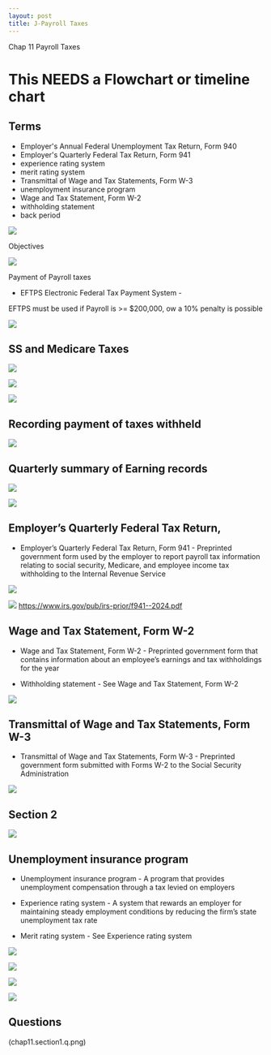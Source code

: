 ```yaml
---
layout: post
title: J-Payroll Taxes
--- 
```



Chap 11 Payroll Taxes


# This NEEDS a Flowchart or timeline chart

## Terms

- Employer's Annual Federal Unemployment Tax Return, Form 940
- Employer's Quarterly Federal Tax Return, Form 941
- experience rating system
- merit rating system
- Transmittal of Wage and Tax Statements, Form W-3
- unemployment insurance program
- Wage and Tax Statement, Form W-2
- withholding statement
- back period

![](/assets/mc-graw-accounting-course/chap11.payroll.taxes/terms1.png)


Objectives

![](/assets/mc-graw-accounting-course/chap11.payroll.taxes/1.objectives.png)


Payment of Payroll taxes

- EFTPS Electronic Federal Tax Payment System - 

EFTPS must be used if Payroll is >= $200,000, ow a 10% penalty is possible


![](/assets/mc-graw-accounting-course/chap11.payroll.taxes/2.aca.provisions.png)


## SS and Medicare Taxes

![](/assets/mc-graw-accounting-course/chap11.payroll.taxes/3.calculating.tax.liability.png)

![](/assets/mc-graw-accounting-course/chap11.payroll.taxes/4.tax.liability.png)

![](/assets/mc-graw-accounting-course/chap11.payroll.taxes/5.tax.accts.dr.cr.png)

## Recording payment of taxes withheld


![](/assets/mc-graw-accounting-course/chap11.payroll.taxes/6.ledger.4.ss.medicare.tax.png)


## Quarterly summary of Earning records

![](/assets/mc-graw-accounting-course/chap11.payroll.taxes/7.ledger.example.taxes.payable.png)



![](/assets/mc-graw-accounting-course/chap11.payroll.taxes/8.earning.records.png)

## Employer’s Quarterly Federal Tax Return, 

- Employer’s Quarterly Federal Tax Return, Form 941 - Preprinted government form used by the employer to report payroll tax information relating to social security, Medicare, and employee income tax withholding to the Internal Revenue Service


![](/assets/mc-graw-accounting-course/chap11.payroll.taxes/9.company.wide.tax.and.pay.schedule.png)

![](/assets/mc-graw-accounting-course/chap11.payroll.taxes/10.when.to.file.png)
https://www.irs.gov/pub/irs-prior/f941--2024.pdf


## Wage and Tax Statement, Form W-2

- Wage and Tax Statement, Form W-2 - Preprinted government form that contains information about an employee’s earnings and tax withholdings for the year

- Withholding statement - See Wage and Tax Statement, Form W-2


![](/assets/mc-graw-accounting-course/chap11.payroll.taxes/11.quarters.png)

## Transmittal of Wage and Tax Statements, Form W-3

- Transmittal of Wage and Tax Statements, Form W-3 - Preprinted government form submitted with Forms W-2 to the Social Security Administration


![](/assets/mc-graw-accounting-course/chap11.payroll.taxes/12.w2.form.requirements.png)


## Section 2

![](chap11.objectives2.png)


## Unemployment insurance program

- Unemployment insurance program - A program that provides unemployment compensation through a tax levied on employers

- Experience rating system - A system that rewards an employer for maintaining steady employment conditions by reducing the firm’s state unemployment tax rate


- Merit rating system - See Experience rating system



![](computing.unemployment.taxes.png)



![](reporting.quarter.unemployment.taxes.png)



![](/assets/mc-graw-accounting-course/chap11.payroll.taxes/13.w2.info.png)


![](/assets/mc-graw-accounting-course/chap11.payroll.taxes/14.w3.info.png)






## Questions

(chap11.section1.q.png)

